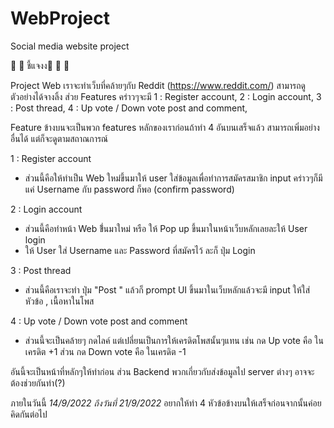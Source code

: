 # WebProject
Social media website project 

📢 📢 ชี้แจงง📢 📢 📢 

Project Web เราจะทำเว็บที่คล้ายๆกับ Reddit (https://www.reddit.com/) สามารถดูตัวอย่างได้จางลิ้ง ส่วย Features คร่าวๆจะมี
1 : Register account,
2 : Login account,
3 : Post thread,
4 : Up vote / Down vote post and comment,


Feature ข้างบนจะเป็นพวก features หลักของเราก่อนถ้าทำ 4 อันบนเสร็จแล้ว สามารถเพิ่มอย่างอื่นได้ แต่ก็จะดูตามสถาณการณ์

1 : Register account
- ส่วนนี้คือให้ทำเป็น Web ใหม่ขึ้นมาให้ user ใส่ข้อมูลเพื่อทำการสมัครสมาชิก input คร่าวๆก็มีแค่ Username กับ password ก็พอ (confirm password)

2 : Login account
- ส่วนนี้คือทำหน้า Web ขึ่้นมาใหม่ หรือ ให้ Pop up ขึ้นมาในหน้าเว็บหลักเลยละให้ User login
- ให้ User ใส่ Username และ Password ที่สมัครไว้ ละก็ ปุ่ม Login

3 : Post thread
- ส่วนนี้คือเราจะทำ ปุ่ม "Post "  แล้วก็ prompt UI ขึ้นมาในเว็บหลักแล้วจะมี input ให้ใส่ หัวข้อ ,  เนื้อหาในโพส

4 : Up vote / Down vote post and comment
- ส่วนนี้จะเป็นคล้ายๆ กดไลค์ แต่เปลี่ยนเป็นการให้เครดิตโพสนั้นๆแทน เช่น กด Up vote คือ ในเครดิต +1 ส่วน กด Down vote คือ ในเครดิต -1



อันนี้จะเป็นหน้าที่หลักๆให้ทำก่อน ส่วน Backend  พวกเกี่ยวกับส่งข้อมูลไป server ต่างๆ อาจจะต้องช่วยกันทำ(?)





ภายในวันนี้ *14/9/2022 ถึงวันที่ 21/9/2022* อยากให้ทำ 4 หัวข้อข้างบนให้เสร็จก่อนจากนั้นค่อยคิดกันต่อไป 

